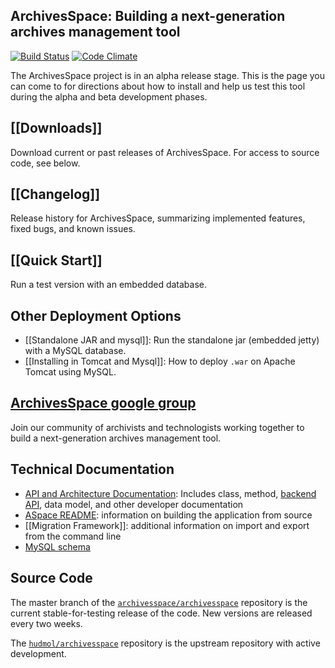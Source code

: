 ## ArchivesSpace: Building a next-generation archives management tool

[![Build Status](https://travis-ci.org/archivesspace/archivesspace.png?branch=master)](https://travis-ci.org/archivesspace/archivesspace) [![Code Climate](https://codeclimate.com/github/archivesspace/archivesspace.png)](https://codeclimate.com/github/archivesspace/archivesspace)

The ArchivesSpace project is in an alpha release stage.  This is the page you can come to for directions about how to install and help us test this tool during the alpha and beta development phases.

## [[Downloads]]
Download current or past releases of ArchivesSpace. For access to source code, see below.

## [[Changelog]]
Release history for ArchivesSpace, summarizing implemented features, fixed bugs, and known issues.

## [[Quick Start]]

Run a test version with an embedded database.

## Other Deployment Options

* [[Standalone JAR and mysql]]: Run the standalone jar (embedded jetty) with a MySQL database.
* [[Installing in Tomcat and Mysql]]: How to deploy `.war` on Apache Tomcat using MySQL.

## [ArchivesSpace google group](http://groups.google.com/group/archivesspace)
Join our community of archivists and technologists working together to build a next-generation archives management tool. 

## Technical Documentation

* [API and Architecture Documentation](http://archivesspace.github.com/archivesspace/doc/): Includes class, method, [backend API](http://archivesspace.github.com/archivesspace/doc/file.API.html), data model, and other developer documentation
* [ASpace README](https://github.com/archivesspace/archivesspace/blob/master/README.md): information on building the application from source
* [[Migration Framework]]: additional information on import and export from the command line
* [MySQL schema](https://gist.github.com/3562410)

## Source Code
The master branch of the [`archivesspace/archivesspace`](https://github.com/archivesspace/archivesspace) repository is the current stable-for-testing release of the code.  New versions are released every two weeks.

The [`hudmol/archivesspace`](https://github.com/hudmol/archivesspace) repository is the upstream repository with active development.